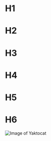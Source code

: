 # H1 
# H2
# H3
# H4
# H5
# H6 
![Image of Yaktocat](https://octodex.github.com/images/yaktocat.png)
